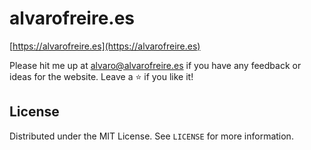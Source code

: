# alvarofreire.es

[https://alvarofreire.es](https://alvarofreire.es)

Please hit me up at alvaro@alvarofreire.es if you have any feedback or ideas for the website. Leave a :star:&nbsp;if you like it!

<!-- LICENSE -->
## License

Distributed under the MIT License. See `LICENSE` for more information.
